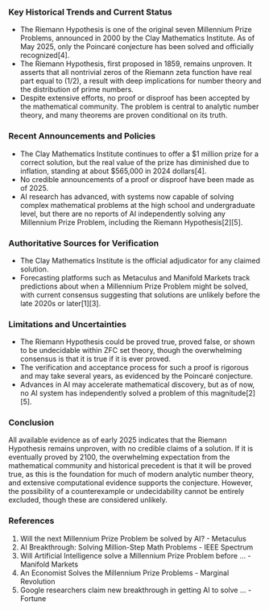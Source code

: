 ### Key Historical Trends and Current Status

- The Riemann Hypothesis is one of the original seven Millennium Prize Problems, announced in 2000 by the Clay Mathematics Institute. As of May 2025, only the Poincaré conjecture has been solved and officially recognized[4].
- The Riemann Hypothesis, first proposed in 1859, remains unproven. It asserts that all nontrivial zeros of the Riemann zeta function have real part equal to \(1/2\), a result with deep implications for number theory and the distribution of prime numbers.
- Despite extensive efforts, no proof or disproof has been accepted by the mathematical community. The problem is central to analytic number theory, and many theorems are proven conditional on its truth.

### Recent Announcements and Policies

- The Clay Mathematics Institute continues to offer a $1 million prize for a correct solution, but the real value of the prize has diminished due to inflation, standing at about $565,000 in 2024 dollars[4].
- No credible announcements of a proof or disproof have been made as of 2025.
- AI research has advanced, with systems now capable of solving complex mathematical problems at the high school and undergraduate level, but there are no reports of AI independently solving any Millennium Prize Problem, including the Riemann Hypothesis[2][5].

### Authoritative Sources for Verification

- The Clay Mathematics Institute is the official adjudicator for any claimed solution.
- Forecasting platforms such as Metaculus and Manifold Markets track predictions about when a Millennium Prize Problem might be solved, with current consensus suggesting that solutions are unlikely before the late 2020s or later[1][3].

### Limitations and Uncertainties

- The Riemann Hypothesis could be proved true, proved false, or shown to be undecidable within ZFC set theory, though the overwhelming consensus is that it is true if it is ever proved.
- The verification and acceptance process for such a proof is rigorous and may take several years, as evidenced by the Poincaré conjecture.
- Advances in AI may accelerate mathematical discovery, but as of now, no AI system has independently solved a problem of this magnitude[2][5].

### Conclusion

All available evidence as of early 2025 indicates that the Riemann Hypothesis remains unproven, with no credible claims of a solution. If it is eventually proved by 2100, the overwhelming expectation from the mathematical community and historical precedent is that it will be proved true, as this is the foundation for much of modern analytic number theory, and extensive computational evidence supports the conjecture. However, the possibility of a counterexample or undecidability cannot be entirely excluded, though these are considered unlikely.

### References

1. Will the next Millennium Prize Problem be solved by AI? - Metaculus  
2. AI Breakthrough: Solving Million-Step Math Problems - IEEE Spectrum  
3. Will Artificial Intelligence solve a Millennium Prize Problem before ... - Manifold Markets  
4. An Economist Solves the Millennium Prize Problems - Marginal Revolution  
5. Google researchers claim new breakthrough in getting AI to solve ... - Fortune